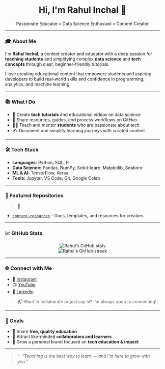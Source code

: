 <h1 align="center">Hi, I'm Rahul Inchal 👋</h1>
<p align="center">
  Passionate Educator • Data Science Enthusiast • Content Creator
</p>

---

### 🎓 About Me

I'm **Rahul Inchal**, a content creator and educator with a deep passion for **teaching students** and simplifying complex **data science** and **tech concepts** through clear, beginner-friendly tutorials.

I love creating educational content that empowers students and aspiring developers to build real-world skills and confidence in programming, analytics, and machine learning.

---

### 📚 What I Do

- 🎥 Create **tech tutorials** and educational videos on data science
- 📘 Share resources, guides, and process workflows on GitHub
- 👨‍🏫 Teach and mentor **students** who are passionate about tech
- ✍️ Document and simplify learning journeys with curated content

---

### 🛠️ Tech Stack

- **Languages:** Python, SQL, R
- **Data Science:** Pandas, NumPy, Scikit-learn, Matplotlib, Seaborn
- **ML & AI:** TensorFlow, Keras
- **Tools:** Jupyter, VS Code, Git, Google Colab

---

### 🌟 Featured Repositories

> 📌

- [`content-resources`](https://github.com/rahulinchal/ResourceRepo) – Docs, templates, and resources for creators

---

### 📈 GitHub Stats

<p align="center">
  <img src="https://github-readme-stats.vercel.app/api?username=rahulinchal&show_icons=true&theme=default" alt="Rahul's GitHub stats" />
  <br/>
  <img src="https://github-readme-streak-stats.herokuapp.com/?user=rahulinchal" alt="Rahul's GitHub streak" />
</p>

---

### 🌐 Connect with Me

- 📸 [Instagram](https://www.instagram.com/rahul.inchal.2.0)  
- 📺 [YouTube](https://www.youtube.com/@DataTech1537/videos)  
- 💼 [LinkedIn](https://in.linkedin.com/in/rahulinchal)  

> 📬 Want to collaborate or just say hi? I’m always open to connecting!

---

### 🚀 Goals

- 🎯 Share **free, quality education**
- 🤝 Attract like-minded **collaborators and learners**
- 🌱 Grow a personal brand focused on **tech education & impact**

---

> ✨ _“Teaching is the best way to learn — and I’m here to grow with you.”_
